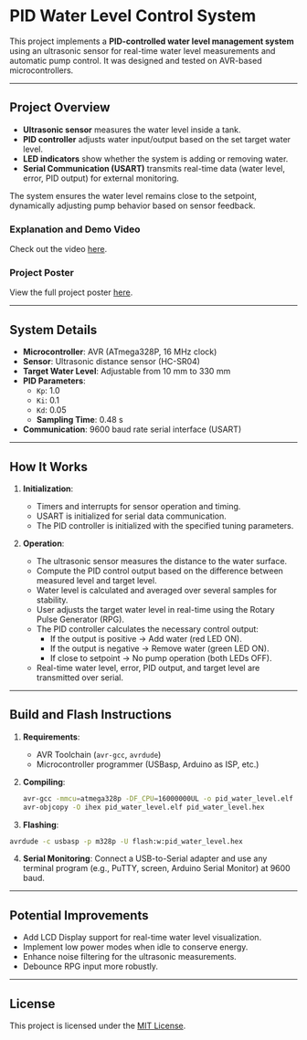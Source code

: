 # PID Water Level Control System

This project implements a **PID-controlled water level management system** using an ultrasonic sensor for real-time water level measurements and automatic pump control. It was designed and tested on AVR-based microcontrollers.

---

## Project Overview

- **Ultrasonic sensor** measures the water level inside a tank.
- **PID controller** adjusts water input/output based on the set target water level.
- **LED indicators** show whether the system is adding or removing water.
- **Serial Communication (USART)** transmits real-time data (water level, error, PID output) for external monitoring.

The system ensures the water level remains close to the setpoint, dynamically adjusting pump behavior based on sensor feedback.

### Explanation and Demo Video
Check out the video [here](https://www.youtube.com/watch?v=zpB85U1-LSw).

### Project Poster
View the full project poster [here](https://github.com/jarkin0513/PID-Embedded-Systems/blob/main/docs/Poster.pdf).


---

## System Details

- **Microcontroller**: AVR (ATmega328P, 16 MHz clock)
- **Sensor**: Ultrasonic distance sensor (HC-SR04)
- **Target Water Level**: Adjustable from 10 mm to 330 mm
- **PID Parameters**:
  - `Kp`: 1.0
  - `Ki`: 0.1
  - `Kd`: 0.05
  - **Sampling Time**: 0.48 s
- **Communication**: 9600 baud rate serial interface (USART)

---

## How It Works

1. **Initialization**:
   - Timers and interrupts for sensor operation and timing.
   - USART is initialized for serial data communication.
   - The PID controller is initialized with the specified tuning parameters.

2. **Operation**:
   - The ultrasonic sensor measures the distance to the water surface.
   - Compute the PID control output based on the difference between measured level and target level.
   - Water level is calculated and averaged over several samples for stability.
   - User adjusts the target water level in real-time using the Rotary Pulse Generator (RPG).
   - The PID controller calculates the necessary control output:
       - If the output is positive → Add water (red LED ON).
       - If the output is negative → Remove water (green LED ON).
       - If close to setpoint → No pump operation (both LEDs OFF).
   - Real-time water level, error, PID output, and target level are transmitted over serial.

---

## Build and Flash Instructions

1. **Requirements**:
   - AVR Toolchain (`avr-gcc`, `avrdude`)
   - Microcontroller programmer (USBasp, Arduino as ISP, etc.)

2. **Compiling**:
   ```bash
   avr-gcc -mmcu=atmega328p -DF_CPU=16000000UL -o pid_water_level.elf src/*.c
   avr-objcopy -O ihex pid_water_level.elf pid_water_level.hex

3. **Flashing**:
```bash
avrdude -c usbasp -p m328p -U flash:w:pid_water_level.hex
```

4. **Serial Monitoring**:
Connect a USB-to-Serial adapter and use any terminal program (e.g., PuTTY, screen, Arduino Serial Monitor) at 9600 baud.

---

## Potential Improvements
- Add LCD Display support for real-time water level visualization.
- Implement low power modes when idle to conserve energy.
- Enhance noise filtering for the ultrasonic measurements.
- Debounce RPG input more robustly.

---

## License
This project is licensed under the [MIT License](https://opensource.org/license/mit).

